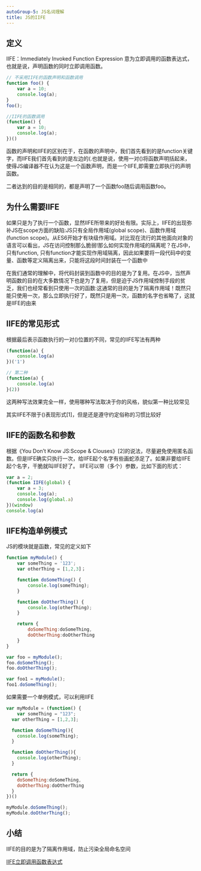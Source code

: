 ```yaml
---
autoGroup-5: JS名词理解
title: JS的IIFE
---
```


## 定义
IIFE：Immediately Invoked Function Expression 意为立即调用的函数表达式，也就是说，声明函数的同时立即调用函数。

```js
// 不采用IIFE的函数声明和函数调用
function foo() {
    var a = 10;
    console.log(a);
}
foo();

//IIFE的函数调用
(function() {
    var a = 10;
    console.log(a);
})()
```

函数的声明和IIFE的区别在于，在函数的声明中，我们首先看到的是function关键字，而IIFE我们首先看到的是左边的(.也就是说，使用一对()将函数声明括起来，使得JS编译器不在认为这是一个函数声明，而是一个IIFE,即需要立即执行的声明函数。

二者达到的目的是相同的，都是声明了一个函数foo随后调用函数foo。

## 为什么需要IIFE

如果只是为了执行一个函数，显然IIFE所带来的好处有限。实际上，IIFE的出现弥补JS在scope方面的缺陷:JS只有全局作用域(global scope)、函数作用域(function scope)。从ES6开始才有块级作用域。对比现在流行的其他面向对象的语言可以看出，JS在访问控制那么脆弱!那么如何实现作用域的隔离呢？在JS中，只有function, 只有function才能实现作用域隔离，因此如果要将一段代码中的变量、函数等定义隔离出来，只能将这段时间封装在一个函数中

在我们通常的理解中，将代码封装到函数中的目的是为了复用。在JS中，当然声明函数的目的在大多数情况下也是为了复用，但是迫于JS作用域控制手段的贫乏，我们也经常看到只使用一次的函数:这通常的目的是为了隔离作用域！既然只能只使用一次，那么立即执行好了，既然只是用一次，函数的名字也省略了，这就是IIFE的由来

## IIFE的常见形式
根据最后表示函数执行的一对()位置的不同，常见的IIFE写法有两种
```js
(function(a) {
    console.log(a)
})('1')

// 第二种
(function(a) {
    console.log(a)
}(2))
```

这两种写法效果完全一样，使用哪种写法取决于你的风格，貌似第一种比较常见

其实IIFE不限于()表现形式[1]，但是还是遵守约定俗称的习惯比较好

## IIFE的函数名和参数
根据《You Don’t Know JS:Scope & Clouses》[2]的说法，尽量避免使用匿名函数。但是IIFE确实只执行一次，给IIFE起个名字有些画蛇添足了。如果非要给IIFE起个名字，干脆就叫IIFE好了。
IIFE可以带（多个）参数，比如下面的形式：
```js
var a = 2;
(function IIFE(global) {
    var a = 3;
    console.log(a);
    console.log(global.a)
})(window)
console.log(a)
```

## IIFE构造单例模式

JS的模块就是函数，常见的定义如下
```js
function myModule() {
    var someThing = '123';
    var otherThing = [1,2,3]；

    function doSomeThing() {
        console.log(someThing);
    }

    function doOtherThing() {
        console.log(otherThing);
    }

    return {
        doSomeThing:doSomeThing,
        doOtherThing:doOtherThing
    }
}

var foo = myModule();
foo.doSomeThing();
foo.doOtherThing();

var foo1 = myModule();
foo1.doSomeThing();
```

如果需要一个单例模式，可以利用IIFE
```js
var myModule = (function() {
    var someThing = "123";
  var otherThing = [1,2,3];

  function doSomeThing(){
    console.log(someThing);
  }

  function doOtherThing(){
    console.log(otherThing);
  }

  return {
    doSomeThing:doSomeThing,
    doOtherThing:doOtherThing
  }
})()

myModule.doSomeThing();
myModule.doOtherThing();
```

## 小结
IIFE的目的是为了隔离作用域，防止污染全局命名空间

[IIFE立即调用函数表达式](https://developer.mozilla.org/zh-CN/docs/Glossary/IIFE)